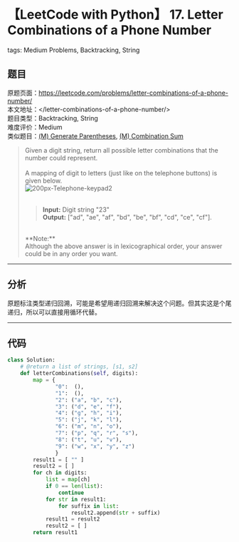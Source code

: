 # 【LeetCode with Python】 17. Letter Combinations of a Phone Number
tags: Medium Problems, Backtracking, String

## 题目
原题页面：<https://leetcode.com/problems/letter-combinations-of-a-phone-number/><br/>
本文地址：<<leetcode-with-python-domain>/letter-combinations-of-a-phone-number/><br/>
题目类型：Backtracking, String<br/>
难度评价：Medium<br/>
类似题目：[(M) Generate Parentheses](/generate-parentheses/), [(M) Combination Sum](/combination-sum/)<br/>

> Given a digit string, return all possible letter combinations that the number could represent.<br/>
><br/>
> A mapping of digit to letters (just like on the telephone buttons) is given below.<br/>
> ![200px-Telephone-keypad2](http://upload.wikimedia.org/wikipedia/commons/thumb/7/73/Telephone-keypad2.svg/200px-Telephone-keypad2.svg.png)<br/>
><br/>
>> **Input:** Digit string "23"<br/>
>> **Output:** ["ad", "ae", "af", "bd", "be", "bf", "cd", "ce", "cf"].<br/>
><br/>
> **Note:**<br/>
> Although the above answer is in lexicographical order, your answer could be in any order you want.<br/>

<!-- more -->

---
## 分析
原题标注类型递归回溯，可能是希望用递归回溯来解决这个问题。但其实这是个尾递归，所以可以直接用循环代替。<br/>

---
## 代码
``` python
class Solution:
    # @return a list of strings, [s1, s2]
    def letterCombinations(self, digits):
        map = {
               "0":  (),
               "1":  (),
               "2": ("a", "b", "c"),
               "3": ("d", "e", "f"),
               "4": ("g", "h", "i"),
               "5": ("j", "k", "l"),
               "6": ("m", "n", "o"),
               "7": ("p", "q", "r", "s"),
               "8": ("t", "u", "v"),
               "9": ("w", "x", "y", "z")
               }
        result1 = [ "" ]
        result2 = [ ]
        for ch in digits:
            list = map[ch]
            if 0 == len(list):
                continue
            for str in result1:
                for suffix in list:
                    result2.append(str + suffix)
            result1 = result2
            result2 = [ ]
        return result1
```
